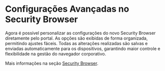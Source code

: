 # Configurações Avançadas no Security Browser

Agora é possível personalizar as configurações do novo Security Browser diretamente pelo portal. As opções são exibidas de forma organizada, permitindo ajustes fáceis. Todas as alterações realizadas são salvas e enviadas automaticamente para os dispositivos, garantindo maior controle e flexibilidade na gestão do navegador corporativo.

Mais informações na seção [Security Browser](../../portal/configuracoes/gerenciar-politicas/editar-politica-android/aplicativos/bloqueio-de-sites-security-browser.md).
